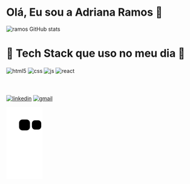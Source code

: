 # Olá, Eu sou a  Adriana Ramos 👋


![ramos GitHub stats](https://github-readme-stats.vercel.app/api?username=Adrianaramss&show_icons=true&theme=dracula&count_private=true)


# 🚀 Tech Stack que uso no meu dia 🚀
<div style="display: inline_block">
  <img align="center" alt="html5" src="https://img.shields.io/badge/HTML5-E34F26?style=for-the-badge&logo=html5&logoColor=white" />
  <img align="center" alt="css" src="https://img.shields.io/badge/CSS3-1572B6?style=for-the-badge&logo=css3&logoColor=white" />
  <img align="center" alt="js" src="https://img.shields.io/badge/JavaScript-F7DF1E?style=for-the-badge&logo=javascript&logoColor=black" />
  <img align="center" alt="react" src="https://img.shields.io/badge/React-20232A?style=for-the-badge&logo=react&logoColor=61DAFB" />
 
</div><br/>

# 
[![linkedin](https://img.shields.io/badge/LinkedIn-0077B5?style=for-the-badge&logo=linkedin&logoColor=white)](https://www.linkedin.com/in/adriana-ramos-995668145/)
[![gmail](https://img.shields.io/badge/Gmail-D14836?style=for-the-badge&logo=gmail&logoColor=white)](https://www.gmail.com/in/adrianascosta9@gmail.com/)

<div> 
  

 
  ![Snake animation](https://github.com/rafaballerini/rafaballerini/blob/output/github-contribution-grid-snake.svg)
 
</div>
